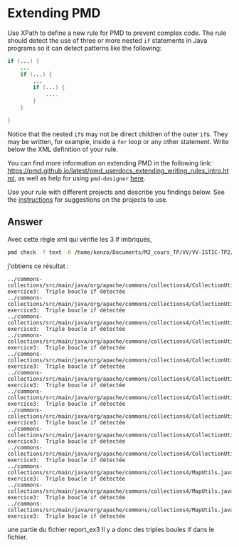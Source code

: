 # Extending PMD

Use XPath to define a new rule for PMD to prevent complex code. The rule should detect the use of three or more nested `if` statements in Java programs so it can detect patterns like the following:

```Java
if (...) {
    ...
    if (...) {
        ...
        if (...) {
            ....
        }
    }

}
```
Notice that the nested `if`s may not be direct children of the outer `if`s. They may be written, for example, inside a `for` loop or any other statement.
Write below the XML definition of your rule.

You can find more information on extending PMD in the following link: https://pmd.github.io/latest/pmd_userdocs_extending_writing_rules_intro.html, as well as help for using `pmd-designer` [here](https://github.com/selabs-ur1/VV-ISTIC-TP2/blob/master/exercises/designer-help.md).

Use your rule with different projects and describe you findings below. See the [instructions](../sujet.md) for suggestions on the projects to use.

## Answer
Avec cette règle xml qui vérifie les 3 if imbriqués,
```bash
pmd check -f text -R /home/kenzo/Documents/M2_cours_TP/VV/VV-ISTIC-TP2/exercice3.xml -d ../commons-collections/ -r report_ex3
```
j'obtiens ce résultat :

```
../commons-collections/src/main/java/org/apache/commons/collections4/CollectionUtils.java:1862:	exercice3:	Triple boucle if détectée
../commons-collections/src/main/java/org/apache/commons/collections4/CollectionUtils.java:1864:	exercice3:	Triple boucle if détectée
../commons-collections/src/main/java/org/apache/commons/collections4/CollectionUtils.java:1864:	exercice3:	Triple boucle if détectée
../commons-collections/src/main/java/org/apache/commons/collections4/CollectionUtils.java:1866:	exercice3:	Triple boucle if détectée
../commons-collections/src/main/java/org/apache/commons/collections4/CollectionUtils.java:1866:	exercice3:	Triple boucle if détectée
../commons-collections/src/main/java/org/apache/commons/collections4/CollectionUtils.java:1866:	exercice3:	Triple boucle if détectée
../commons-collections/src/main/java/org/apache/commons/collections4/CollectionUtils.java:1868:	exercice3:	Triple boucle if détectée
../commons-collections/src/main/java/org/apache/commons/collections4/CollectionUtils.java:1868:	exercice3:	Triple boucle if détectée
../commons-collections/src/main/java/org/apache/commons/collections4/CollectionUtils.java:1868:	exercice3:	Triple boucle if détectée
../commons-collections/src/main/java/org/apache/commons/collections4/CollectionUtils.java:1868:	exercice3:	Triple boucle if détectée
../commons-collections/src/main/java/org/apache/commons/collections4/MapUtils.java:230:	exercice3:	Triple boucle if détectée
../commons-collections/src/main/java/org/apache/commons/collections4/MapUtils.java:233:	exercice3:	Triple boucle if détectée
../commons-collections/src/main/java/org/apache/commons/collections4/MapUtils.java:236:	exercice3:	Triple boucle if détectée
```
une partie du fichier report_ex3
Il y a donc des triples boules if dans le fichier.